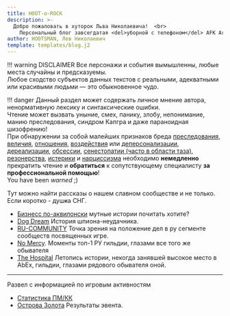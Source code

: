 ```yaml
---
title: HOOT-o-ROCK
description: >- 
  Добро пожаловать в хуторок Льва Николаевича!  <br>
    Персональный блог завсегдатая <del>уборной с телефоном</del> AFK Arena.
author: HOOTSMAN, Лев Николаевич
template: templates/blog.j2
---
```

!!! warning DISCLAIMER
    Все персонажи и события вымышленны, любые места случайны и предсказуемы.  
    Любое сходство субъектов данных текстов с реальными, адекватными или красивыми людьми — это обыкновенное чудо.  

!!! danger
    Данный раздел может содержать личное мнение автора, ненормативную лексику и синтаксические ошибки.  
    Чтение может вызвать уныние, смех, панику, злобу, непонимание, манию преследования, синдром Капгра и даже параноидная шизофрению!  
    При обнаружении за собой малейших признаков бреда [преследования][1], [величия][2], [отношения][3], [воздействия][4] или [деперсонализации][5], [дереализации][6], [обсессии][7], [сенестопатии (часто в области таза)][8], [резонерства][9], [истерики][10] и [нарциссизма][11] необходимо **немедленно** прекратить чтение и **обратиться** к сопутствующему специалисту **за профессиональной помощью**!  
    You have been _warned_ ;)

Тут можно найти рассказы о нашем славном сообществе и не только.  
Если коротко - душ<del class="red-font">к</del>а СНГ.

- [Бизнесс по-аквилонски](aqual.md) мутные истории почитать хотите?
- [Dog Dream](dogdream.md) История шпиона-неудачника.
- [RU-COMMUNITY](makerugreatagain.md) Точка зрения на положение дел в ру сегменте сообществ посвященных игре.
- [No Mercy](nm-respect.md). Моменты топ-1 РУ гильдии, глазами все того же обывателя
- [The Hospital](th-retirement.md) Летопись истории, некогда занявшей высокое место в AbEx, гильдии, глазами рядового обывателя оной.

***

Развел с информацией по игровым активностям

- [Статистика ПМ/КК](../game/stats.md)
- [Острова Золота](../game/iog.md) Результаты эвента.

[1]: https://ru.wikipedia.org/wiki/Бред_преследования
[2]: https://ru.wikipedia.org/wiki/Бред_величия
[3]: https://ru.wikipedia.org/wiki/Бред_отношения
[4]: https://ru.wikipedia.org/wiki/Бред_воздействия
[5]: https://ru.wikipedia.org/wiki/Деперсонализация
[6]: https://ru.wikipedia.org/wiki/Дереализация
[7]: https://ru.wikipedia.org/wiki/Обсессия
[8]: https://ru.wikipedia.org/wiki/Сенестопатия
[9]: https://ru.wikipedia.org/wiki/Резонёрство
[10]: https://ru.wikipedia.org/wiki/Истерическое_расстройство_личности
[11]: https://ru.wikipedia.org/wiki/Нарциссическое_расстройство_личности
